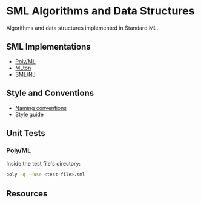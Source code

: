 # SML Algorithms and Data Structures

Algorithms and data structures implemented in Standard ML.

## SML Implementations

- [Poly/ML][30]
- [MLton][31]
- [SML/NJ][32]

## Style and Conventions

- [Naming conventions][50]
- [Style guide][51]

## Unit Tests

### Poly/ML

Inside the test file's directory:

```bash
poly -q --use <test-file>.sml
```

## Resources

[30]: http://mlton.org/
[31]: https://www.polyml.org/
[32]: https://www.smlnj.org/

[50]: https://thebreakfastpost.com/2016/06/11/naming-conventions-in-standard-ml/
[51]: https://www.cs.cornell.edu/courses/cs312/2008sp/handouts/style.htm
